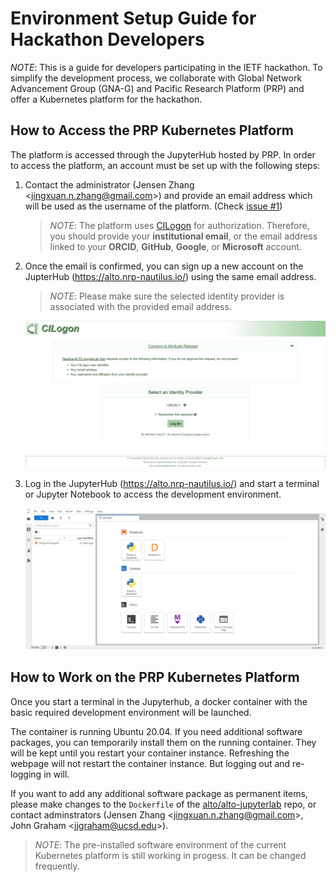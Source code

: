# Environment Setup Guide for Hackathon Developers

*NOTE*: This is a guide for developers participating in the IETF hackathon.
To simplify the development process, we collaborate with Global Network 
Advancement Group (GNA-G) and Pacific Research Platform (PRP) and offer
a Kubernetes platform for the hackathon.

## How to Access the PRP Kubernetes Platform

The platform is accessed through the JupyterHub hosted by PRP. In order to 
access the platform, an account must be set up with the following steps:

1. Contact the administrator (Jensen Zhang <<jingxuan.n.zhang@gmail.com>>) and
   provide an email address which will be used as the username of the platform.
   (Check [issue #1](https://github.com/openalto/ietf-hackathon/issues/1))

   > *NOTE*: The platform uses [CILogon](https://www.cilogon.org/) for
   authorization. Therefore, you should provide your **institutional email**, or
   the email address linked to your **ORCID**, **GitHub**, **Google**, or
   **Microsoft** account.

2. Once the email is confirmed, you can sign up a new account on
   the JupterHub (<https://alto.nrp-nautilus.io/>) using the same email address.

   > *NOTE*: Please make sure the selected identity provider is associated with
   > the provided email address.

   ![](assets/img/cilogon-signup.png)

3. Log in the JupyterHub (<https://alto.nrp-nautilus.io/>) and start a terminal
   or Jupyter Notebook to access the development environment.

   ![](assets/img/jupyterhub-launcher.png)

## How to Work on the PRP Kubernetes Platform

Once you start a terminal in the Jupyterhub, a docker container with
the basic required development environment will be launched.

The container is running Ubuntu 20.04. If you need additional software
packages, you can temporarily install them on the running container. They will
be kept until you restart your container instance. Refreshing the webpage will not
restart the container instance. But logging out and re-logging in will.

If you want to add any additional software package as permanent items, please
make changes to the `Dockerfile` of the
[alto/alto-jupyterlab](https://gitlab.nrp-nautilus.io/alto/alto-jupyterlab)
repo, or contact adminstrators (Jensen Zhang <<jingxuan.n.zhang@gmail.com>>,
John Graham <<jjgraham@ucsd.edu>>).

> *NOTE*: The pre-installed software environment of the current Kubernetes
platform is still working in progess. It can be changed frequently.
